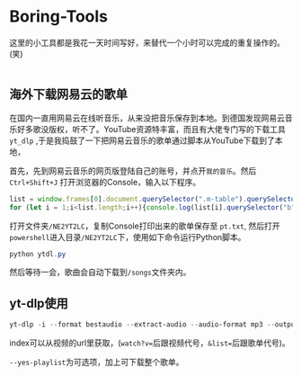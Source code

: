 # Boring-Tools
这里的小工具都是我花一天时间写好，来替代一个小时可以完成的重复操作的。(笑)
<br/><br/>  

## 海外下载网易云的歌单  

在国内一直用网易云在线听音乐，从来没把音乐保存到本地。到德国发现网易云音乐好多歌没版权，听不了。YouTube资源特丰富，而且有大佬专门写的下载工具 `yt_dlp` ,于是我捣鼓了一下把网易云音乐的歌单通过脚本从YouTube下载到了本地，

首先，先到网易云音乐的网页版登陆自己的账号，并点开`我的音乐`。然后 `Ctrl+Shift+J` 打开浏览器的Console，输入以下程序。

```javascript
list = window.frames[0].document.querySelector(".m-table").querySelectorAll("tr");
for (let i = 1;i<list.length;i++){console.log(list[i].querySelector("b").title)}
```
打开文件夹`/NE2YT2LC`，复制Console打印出来的歌单保存至 `pt.txt`, 然后打开 `powershell`进入目录`/NE2YT2LC`下，使用如下命令运行Python脚本。
```powershell
python ytdl.py
```
然后等待一会，歌曲会自动下载到`/songs`文件夹内。


## yt-dlp使用

```powershell
yt-dlp -i --format bestaudio --extract-audio --audio-format mp3 --output "%(title)s.%(ext)s" --yes-playlist [index] 
```

index可以从视频的url里获取，(`watch?v=`后跟视频代号，`&list=`后跟歌单代号)。<br/>

`--yes-playlist`为可选项，加上可下载整个歌单。
